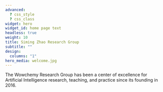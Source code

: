 ```yaml
---
advanced:
  ? css_style
  ? css_class
widget: hero
widget_id: home page text
headless: true
weight: 10
title: Siming Zhao Research Group
subtitle: ""
design:
  columns: "1"
hero_media: welcome.jpg
---
```


The Wowchemy Research Group has been a center of excellence for Artificial Intelligence research, teaching, and practice since its founding in 2016.
